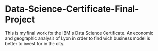 # Data-Science-Certificate-Final-Project
This is my final work for the IBM's Data Science Certificate.  An economic and geographic analysis of Lyon in order to find wich business model is better to invest for in the city.
